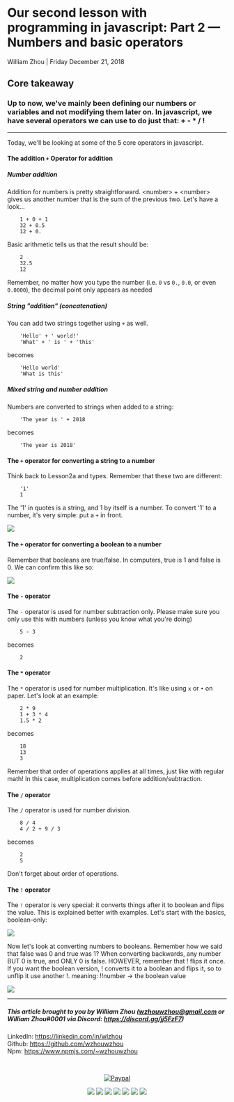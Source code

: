 # Our second lesson with programming in javascript: Part 2 — Numbers and basic operators
William Zhou | Friday December 21, 2018
## Core takeaway
### Up to now, we've mainly been defining our numbers or variables and not modifying them later on. In javascript, we have several operators we can use to do just that: + - * / ! 

<hr>

Today, we'll be looking at some of the 5 core operators in javascript.


#### The addition `+` Operator for addition
##### Number addition
Addition for numbers is pretty straightforward. \<number\> + \<number\> gives us another number that is the sum of the previous two. Let's have a look...

        1 + 0 + 1
        32 + 0.5
        12 + 0.

Basic arithmetic tells us that the result should be:

        2
        32.5
        12

Remember, no matter how you type the number (i.e. `0` vs `0.`, `0.0`, or even `0.0000`), the decimal point only appears as needed

##### String "addition" (concatenation)
You can add two strings together using `+` as well.

        'Hello' + ' world!'
        'What' + ' is ' + 'this'

becomes

        'Hello world'
        'What is this'


##### Mixed string and number addition
Numbers are converted to strings when added to a string:

        'The year is ' + 2018 

becomes

        'The year is 2018'

#### The `+` operator for converting a string to a number

Think back to Lesson2a and types. Remember that these two are different:

        '1'
        1

The '1' in quotes is a string, and 1 by itself is a number.
To convert '1' to a number, it's very simple: put a `+` in front.

![](https://cdn.discordapp.com/attachments/297582971488174096/526823139527622656/1.png)

#### The `+` operator for converting a boolean to a number

Remember that booleans are true/false. In computers, true is 1 and false is 0. We can confirm this like so:

![](https://cdn.discordapp.com/attachments/521564029433675776/526827961870057502/boolean.png)

#### The `-` operator
The `-` operator is used for number subtraction only. Please make sure you only use this with numbers (unless you know what you're doing)

        5 - 3

becomes

        2

#### The `*` operator
The `*` operator is used for number multiplication. It's like using `x` or `•` on paper. Let's look at an example:

        2 * 9
        1 + 3 * 4
        1.5 * 2

becomes

        18
        13
        3

Remember that order of operations applies at all times, just like with regular math! In this case, multiplication comes before addition/subtraction.

#### The `/` operator
The `/` operator is used for number division. 

        8 / 4
        4 / 2 + 9 / 3

becomes

        2
        5

Don't forget about order of operations.

#### The `!` operator
The `!` operator is very special: it converts things after it to boolean and flips the value. This is explained better with examples.
Let's start with the basics, boolean-only:

![](https://cdn.discordapp.com/attachments/521564029433675776/526827235253026816/boolean.png)

Now let's look at converting numbers to booleans. Remember how we said that false was 0 and true was 1?
When converting backwards, any number BUT 0 is true, and ONLY 0 is false.
HOWEVER, remember that ! flips it once. If you want the boolean version, ! converts it to a boolean and flips it, so to unflip it use another !.
meaning: !!number -> the boolean value 

![](https://cdn.discordapp.com/attachments/521564029433675776/526829464085069875/Screen_Shot_2018-12-24_at_1.31.02_PM.png)

<hr>

##### This article brought to you by William Zhou (wzhouwzhou@gmail.com or William Zhou#0001 via Discord: <a href="https://discord.gg/jj5FzF7">https://discord.gg/jj5FzF7</a>)

LinkedIn: <a href="https://linkedin.com/in/wlzhou"><https://linkedin.com/in/wlzhou></a><br>
Github: <a href="https://github.com/wzhouwzhou"><https://github.com/wzhouwzhou></a><br>
Npm: <a href="https://www.npmjs.com/~wzhouwzhou"><https://www.npmjs.com/~wzhouwzhou></a><br>

<div align="center">
    <br />
    <p><a href="https://paypal.me/wzhouwzhou"><img src="https://img.shields.io/badge/donate-paypal-009cde.svg?style=for-the-badge&logo=PayPal" alt="Paypal" /></a></p>
    <p>
    <a href="https://nodei.co/npm/ytsearcher/"><img src="https://nodei.co/npm/ytsearcher.png?stars=true&downloads=true"></a>
    <a href="https://nodei.co/npm/ytsearcher-cli/"><img src="https://nodei.co/npm/ytsearcher-cli.png?stars=true&downloads=true"></a>
    <a href="https://nodei.co/npm/discordblacklist/"><img src="https://nodei.co/npm/discordblacklist.png?stars=true&downloads=true"></a>
    <a href="https://nodei.co/npm/easypathutil/"><img src="https://nodei.co/npm/easypathutil.png?stars=true&downloads=true"></a>
    <a href="https://nodei.co/npm/easyurban/"><img src="https://nodei.co/npm/easyurban.png?stars=true&downloads=true"></a>
    <a href="https://nodei.co/npm/sbify/"><img src="https://nodei.co/npm/sbify.png?stars=true&downloads=true"></a>
    <a href="https://nodei.co/npm/suyamiko-api/"><img src="https://nodei.co/npm/suyamiko-api.png?stars=true&downloads=true"></a>
    </p>
</div>

